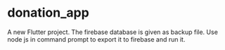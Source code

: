 # donation_app

A new Flutter project.
The firebase database is given as backup file. Use node js in command prompt to export it to firebase and run it. 
